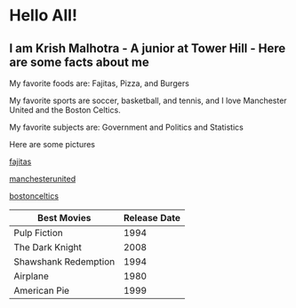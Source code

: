 # Hello All! 

## I am Krish Malhotra - A junior at Tower Hill - Here are some facts about me

My favorite foods are: Fajitas, Pizza, and Burgers

My favorite sports are soccer, basketball, and tennis, and I love Manchester United and the Boston Celtics.

My favorite subjects are: Government and Politics and Statistics

<p> Here are some pictures </p>

[fajitas](https://smartlittlecookie.net/wp-content/uploads/2019/07/Chicken-Fajitas-Smart-Little-Cookie-4.jpg)


[manchesterunited](https://img.bleacherreport.net/img/images/photos/003/841/456/hi-res-9dcb56bbf94ee836831d91a659b17909_crop_north.jpg?h=533&w=800&q=70&crop_x=center&crop_y=top)

[bostonceltics](https://fsb.zobj.net/crop.php?r=wOgD9EsoF5ZVuaYeRLahZCVfLOckttql2mpPedVAWMljuaB15YHM9rVvpETgsTnH_EsxaNDHXu5PSktZlFTe0sVsIoGCJN_UxUS-qLtukUT-s93dltLq9pY1EAQHu5j9elJeb-j9CZtsOaQxSHLDFJOpAWBy2CWh-tH0kg-fljIfdM2p_X6S9FxR1aE)

| Best Movies  | Release Date |
| ------------- | ------------- |
| Pulp Fiction | 1994  |
| The Dark Knight | 2008  |
| Shawshank Redemption | 1994  |
| Airplane  | 1980  |
| American Pie  | 1999  |
